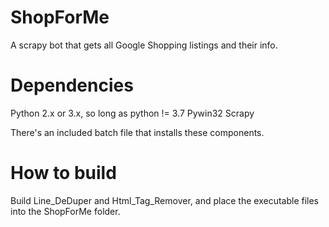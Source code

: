 # ShopForMe
A scrapy bot that gets all Google Shopping listings and their info.

# Dependencies
Python 2.x or 3.x, so long as python != 3.7
Pywin32
Scrapy

There's an included batch file that installs these components.

# How to build
Build Line_DeDuper and Html_Tag_Remover, and place the executable files into the ShopForMe folder.
